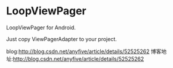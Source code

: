 # LoopViewPager
LoopViewPager for Android.

Just copy ViewPagerAdapter to your project.

blog:http://blog.csdn.net/anyfive/article/details/52525262
博客地址:http://blog.csdn.net/anyfive/article/details/52525262
